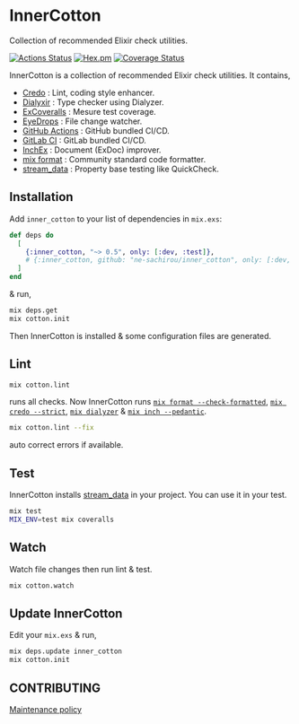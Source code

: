 InnerCotton
==
Collection of recommended Elixir check utilities.

[![Actions Status](https://github.com/ne-sachirou/inner_cotton/workflows/test/badge.svg)](https://github.com/ne-sachirou/inner_cotton/actions)
[![Hex.pm](https://img.shields.io/hexpm/v/inner_cotton.svg)](https://hex.pm/packages/inner_cotton)
[![Coverage Status](https://coveralls.io/repos/github/ne-sachirou/inner_cotton/badge.svg)](https://coveralls.io/github/ne-sachirou/inner_cotton)

InnerCotton is a collection of recommended Elixir check utilities. It contains,

* [Credo][Credo] : Lint, coding style enhancer.
* [Dialyxir][Dialyxir] : Type checker using Dialyzer.
* [ExCoveralls][ExCoveralls] : Mesure test coverage.
* [EyeDrops][EyeDrops] : File change watcher.
* [GitHub Actions][GitHub Actions] : GitHub bundled CI/CD.
* [GitLab CI][GitLab CI] : GitLab bundled CI/CD.
* [InchEx][InchEx] : Document (ExDoc) improver.
* [mix format][formatter] : Community standard code formatter.
* [stream_data][stream_data] : Property base testing like QuickCheck.

Installation
--
Add `inner_cotton` to your list of dependencies in `mix.exs`:

```elixir
def deps do
  [
    {:inner_cotton, "~> 0.5", only: [:dev, :test]},
    # {:inner_cotton, github: "ne-sachirou/inner_cotton", only: [:dev, :test]},
  ]
end
```

& run,

```sh
mix deps.get
mix cotton.init
```

Then InnerCotton is installed & some configuration files are generated.

Lint
--
```sh
mix cotton.lint
```

runs all checks. Now InnerCotton runs [`mix format --check-formatted`][formatter], [`mix credo --strict`][Credo], [`mix dialyzer`][Dialyxir] & [`mix inch --pedantic`][InchEx].

```sh
mix cotton.lint --fix
```

auto correct errors if available.

Test
--
InnerCotton installs [stream_data][stream_data] in your project. You can use it in your test.

```sh
mix test
MIX_ENV=test mix coveralls
```

Watch
--
Watch file changes then run lint & test.

```sh
mix cotton.watch
```

Update InnerCotton
--
Edit your `mix.exs` & run,

```sh
mix deps.update inner_cotton
mix cotton.init
```

CONTRIBUTING
--
[Maintenance policy](https://github.com/ne-sachirou/inner_cotton/wiki/Maintenance-policy)

[Credo]: https://hex.pm/packages/credo
[Dialyxir]: https://hex.pm/packages/dialyxir
[ExCoveralls]: https://hex.pm/packages/excoveralls
[EyeDrops]: https://hex.pm/packages/eye_drops
[GitHub Actions]: https://github.co.jp/features/actions
[GitLab CI]: https://about.gitlab.com/stages-devops-lifecycle/continuous-integration/
[InchEx]: https://hex.pm/packages/inch_ex
[formatter]: https://hexdocs.pm/elixir/Code.html#format_string!/2
[stream_data]: https://hex.pm/packages/stream_data
